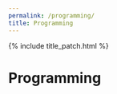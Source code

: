 ```yaml
---
permalink: /programming/
title: Programming
---
```


{% include title_patch.html %}


# Programming
